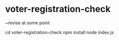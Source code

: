 # voter-registration-check
~revise at some point


cd voter-registration-check
npm install
node index.js
